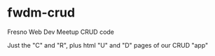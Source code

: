 # fwdm-crud
Fresno Web Dev Meetup CRUD code

Just the "C" and "R", plus html "U" and "D" pages of our CRUD "app"
